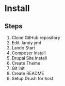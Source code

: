 # Install

## Steps

1. Clone GitHub repository
2. Edit .landy.yml
3. Lando Start
4. Composer Install
5. Drupal Site Install
6. Create Theme
7. Git init
8. Create README
9. Setup Drush for host
